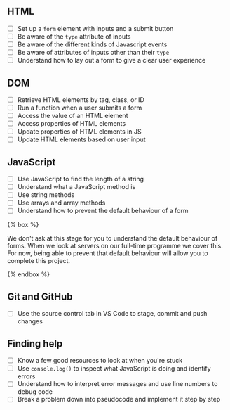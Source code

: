 ## HTML

- [ ] Set up a `form` element with inputs and a submit button
- [ ] Be aware of the `type` attribute of inputs
- [ ] Be aware of the different kinds of Javascript events
- [ ] Be aware of attributes of inputs other than their `type`
- [ ] Understand how to lay out a form to give a clear user experience

## DOM

- [ ] Retrieve HTML elements by tag, class, or ID
- [ ] Run a function when a user submits a form
- [ ] Access the value of an HTML element
- [ ] Access properties of HTML elements
- [ ] Update properties of HTML elements in JS
- [ ] Update HTML elements based on user input

## JavaScript

- [ ] Use JavaScript to find the length of a string
- [ ] Understand what a JavaScript method is
- [ ] Use string methods
- [ ] Use arrays and array methods
- [ ] Understand how to prevent the default behaviour of a form

{% box %}

We don't ask at this stage for you to understand the default behaviour of forms. When we look at servers on our full-time programme we cover this. For now, being able to prevent that default behaviour will allow you to complete this project.

{% endbox %}

## Git and GitHub

- [ ] Use the source control tab in VS Code to stage, commit and push changes

## Finding help

- [ ] Know a few good resources to look at when you're stuck
- [ ] Use `console.log()` to inspect what JavaScript is doing and identify errors
- [ ] Understand how to interpret error messages and use line numbers to debug code
- [ ] Break a problem down into pseudocode and implement it step by step
